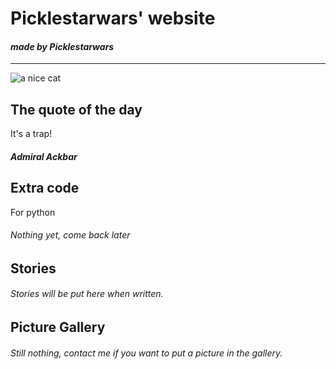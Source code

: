 # Picklestarwars' website
#### _made by Picklestarwars_
___________________________________________________
![a nice cat](![IMG_20240129_162625](https://github.com/picklestarwars/picklestarwars.github.io/assets/153323835/d5492771-eace-4c1f-8cce-77633aa409f2)
)
## The quote of the day
 It's a trap!
##### Admiral Ackbar
## Extra code
For python 
###### Nothing yet, come back later
## Stories
###### Stories will be put here when written.
## Picture Gallery
###### Still nothing, contact me if you want to put a picture in the gallery.
